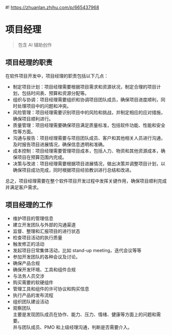 #! https://zhuanlan.zhihu.com/p/665437968

# 项目经理

> 包含 AI 辅助创作

## 项目经理的职责

在软件项目开发中，项目经理的职责包括以下几点：

- 制定项目计划：项目经理需要根据项目需求和资源状况，制定合理的项目计划，包括时间表、预算和资源分配等。
- 组织与协调：项目经理需要组织和协调项目团队成员，确保项目进度顺利，同时处理项目中的问题和冲突。
- 风险管理：项目经理需要识别项目中的风险和挑战，并制定相应的应对措施，确保项目顺利进行。
- 质量管理：项目经理需要确保项目满足质量标准，包括软件功能、性能和安全性等方面。
- 沟通与报告：项目经理需要与项目团队成员、客户和其他相关人员进行沟通，及时报告项目进展情况，确保信息透明和准确。
- 成本控制：项目经理需要管理项目成本，包括人力、物资和其他资源成本，确保项目在预算范围内完成。
- 决策与改进：项目经理需要根据项目进展情况，做出决策并调整项目计划，以确保项目成功完成，同时根据项目经验教训进行总结和改进。

总之，项目经理需要在整个软件项目开发过程中发挥关键作用，确保项目顺利完成并满足客户需求。

## 项目经理的工作

- 维护项目的管理信息
- 建立开发团队与外部的沟通渠道
- 监督、整理和汇报项目的进行状态
- 检查项目活动的执行质量
- 触发修正的活动
- 发起项目日常集体活动，比如 stand-up meeting，迭代会议等等
- 参加开发团队的各种会议及讨论。
- 确保产品合规
- 确保开发环境、工具和组件合规
- 与法务人员交涉
- 购买需要的软硬组件
- 管理工具和组件的许可协议和购买信息
- 执行产品的发布流程
- 组织团队建设活动
- 观察团队  
  主要是发现团队成员在协作、能力、压力、情绪、健康等方面上的问题和需要。  
  并与团队成员、PMO 和上级经理沟通，判断是否需要介入。
